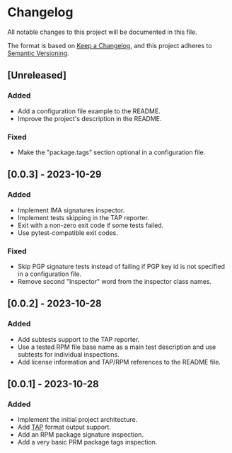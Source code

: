 # Changelog

All notable changes to this project will be documented in this file.

The format is based on [Keep a Changelog](https://keepachangelog.com/en/1.0.0/),
and this project adheres to [Semantic Versioning](https://semver.org/spec/v2.0.0.html).

## [Unreleased]

### Added

- Add a configuration file example to the README.
- Improve the project's description in the README.

### Fixed

- Make the "package.tags" section optional in a configuration file.


## [0.0.3] - 2023-10-29

### Added

- Implement IMA signatures inspector.
- Implement tests skipping in the TAP reporter.
- Exit with a non-zero exit code if some tests failed.
- Use pytest-compatible exit codes.

### Fixed

- Skip PGP signature tests instead of failing if PGP key id is not specified in
  a configuration file.
- Remove second "Inspector" word from the inspector class names.


## [0.0.2] - 2023-10-28

### Added

- Add subtests support to the TAP reporter.
- Use a tested RPM file base name as a main test description and use subtests
  for individual inspections.
- Add license information and TAP/RPM references to the README file.


## [0.0.1] - 2023-10-28

### Added

- Implement the initial project architecture. 
- Add [TAP](https://testanything.org/) format output support.
- Add an RPM package signature inspection.
- Add a very basic PRM package tags inspection.
